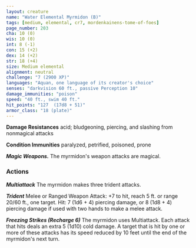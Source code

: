 ```yaml
---
layout: creature
name: "Water Elemental Myrmidon (B)"
tags: [medium, elemental, cr7, mordenkainens-tome-of-foes]
page_number: 203
cha: 10 (0)
wis: 10 (0)
int: 8 (-1)
con: 15 (+2)
dex: 14 (+2)
str: 18 (+4)
size: Medium elemental
alignment: neutral
challenge: "7 (2900 XP)"
languages: "Aquan, one language of its creator's choice"
senses: "darkvision 60 ft., passive Perception 10"
damage_immunities: "poison"
speed: "40 ft., swim 40 ft."
hit_points: "127  (17d8 + 51)"
armor_class: "18 (plate)"
---
```


**Damage Resistances** acid; bludgeoning, piercing, and slashing from nonmagical attacks

**Condition Immunities** paralyzed, petrified, poisoned, prone

***Magic Weapons.*** The myrmidon's weapon attacks are magical.

### Actions

***Multiattack*** The myrmidon makes three trident attacks.

***Trident*** Melee or Ranged Weapon Attack: +7 to hit, reach 5 ft. or range 20/60 ft., one target. Hit: 7 (1d6 + 4) piercing damage, or 8 (1d8 + 4) piercing damage if used with two hands to make a melee attack.

***Freezing Strikes (Recharge 6)*** The myrmidon uses Multiattack. Each attack that hits deals an extra 5 (1d10) cold damage. A target that is hit by one or more of these attacks has its speed reduced by 10 feet until the end of the myrmidon's next turn.